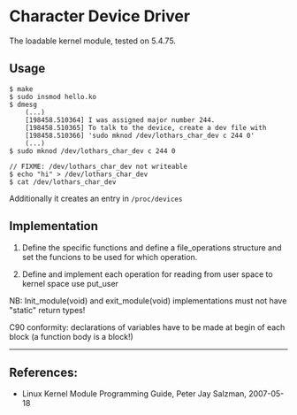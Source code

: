# Character Device Driver

The loadable kernel module, tested on 5.4.75.  

## Usage
```
$ make
$ sudo insmod hello.ko
$ dmesg
    (...)
    [198458.510364] I was assigned major number 244.
    [198458.510365] To talk to the device, create a dev file with
    [198458.510366] 'sudo mknod /dev/lothars_char_dev c 244 0'
    (...)
$ sudo mknod /dev/lothars_char_dev c 244 0

// FIXME: /dev/lothars_char_dev not writeable                  
$ echo "hi" > /dev/lothars_char_dev
$ cat /dev/lothars_char_dev
```

Additionally it creates an entry in `/proc/devices`  


## Implementation

 1. Define the specific functions and define a file_operations structure and set the funcions to be used for which operation.  

 2. Define and implement each operation for reading from user space to kernel space use put_user  

NB: Init_module(void) and exit_module(void) implementations must not have "static" return types!  

C90 conformity: declarations of variables have to be made at begin of each block (a function body is a block!)  

---

## References:
 * Linux Kernel Module Programming Guide, Peter Jay Salzman, 2007-05-18
